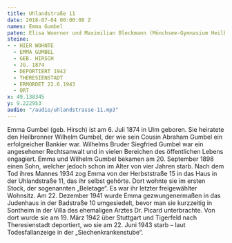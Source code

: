 ```yaml
---
title: Uhlandstraße 11
date: 2018-07-04 00:00:00 Z
names: Emma Gumbel
paten: Elisa Woerner und Maximilian Bleckmann (Mönchsee-Gymnasium Heilbronn)
steine:
- - HIER WOHNTE
  - EMMA GUMBEL
  - GEB. HIRSCH
  - JG. 1874
  - DEPORTIERT 1942
  - THERESIENSTADT
  - ERMORDET 22.6.1943
  - ORT
x: 49.138345
y: 9.222953
audio: "/audio/uhlandstrasse-11.mp3"
---
```


Emma Gumbel (geb. Hirsch) ist am 6. Juli 1874 in Ulm geboren. Sie heiratete den Heilbronner Wilhelm Gumbel, der wie sein Cousin Abraham Gumbel ein erfolgreicher Bankier war. Wilhelms Bruder Siegfried Gumbel war ein angesehener Rechtsanwalt und in vielen Bereichen des öffentlichen Lebens engagiert. 
Emma und Wilhelm Gumbel bekamen am 20. September 1898 einen Sohn, welcher jedoch schon im Alter von vier Jahren starb. Nach dem Tod ihres Mannes 1934 zog Emma von der Herbststraße 15 in das Haus in der Uhlandstraße 11, das ihr selbst gehörte. Dort wohnte sie im ersten Stock, der sogenannten „Beletage“. Es war ihr letzter freigewählter Wohnsitz.
Am 22. Dezember 1941 wurde Emma gezwungenermaßen in das Judenhaus in der Badstraße 10 umgesiedelt, bevor man sie kurzzeitig in Sontheim in der Villa des ehemaligen Arztes Dr. Picard unterbrachte. Von dort wurde sie am 19. März 1942 über Stuttgart und Tigerfeld nach Theresienstadt deportiert, wo sie am 22. Juni 1943 starb – laut Todesfallanzeige in der „Siechenkrankenstube“.